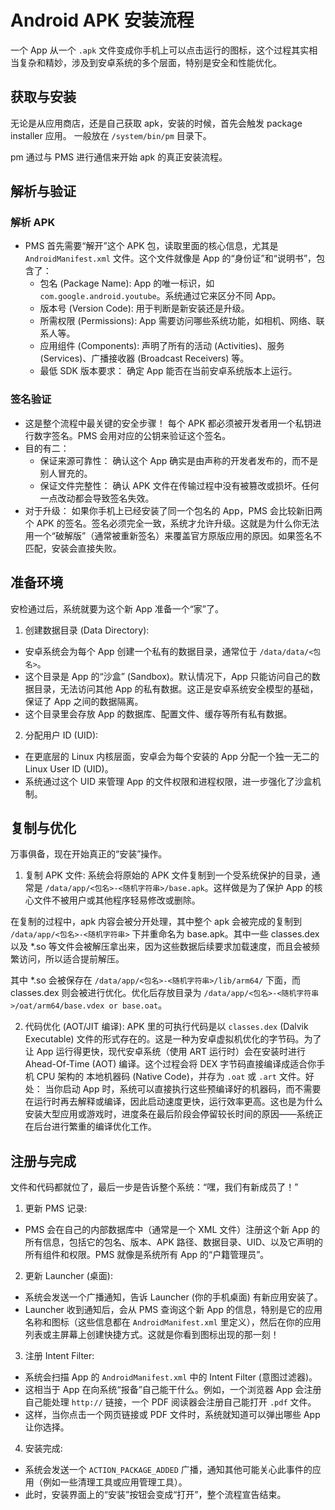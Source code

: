 # Android APK 安装流程

一个 App 从一个 `.apk` 文件变成你手机上可以点击运行的图标，这个过程其实相当复杂和精妙，涉及到安卓系统的多个层面，特别是安全和性能优化。

## 获取与安装

无论是从应用商店，还是自己获取 apk，安装的时候，首先会触发 package installer 应用。 一般放在 `/system/bin/pm` 目录下。

pm 通过与 PMS 进行通信来开始 apk 的真正安装流程。


## 解析与验证

### 解析 APK

- PMS 首先需要“解开”这个 APK 包，读取里面的核心信息，尤其是 `AndroidManifest.xml` 文件。这个文件就像是 App 的“身份证”和“说明书”，包含了：
  - 包名 (Package Name): App 的唯一标识，如 `com.google.android.youtube`。系统通过它来区分不同 App。
  - 版本号 (Version Code): 用于判断是新安装还是升级。
  - 所需权限 (Permissions): App 需要访问哪些系统功能，如相机、网络、联系人等。
  - 应用组件 (Components): 声明了所有的活动 (Activities)、服务 (Services)、广播接收器 (Broadcast Receivers) 等。
  - 最低 SDK 版本要求： 确定 App 能否在当前安卓系统版本上运行。


### 签名验证

- 这是整个流程中最关键的安全步骤！ 每个 APK 都必须被开发者用一个私钥进行数字签名。PMS 会用对应的公钥来验证这个签名。
- 目的有二：
  - 保证来源可靠性： 确认这个 App 确实是由声称的开发者发布的，而不是别人冒充的。
  - 保证文件完整性： 确认 APK 文件在传输过程中没有被篡改或损坏。任何一点改动都会导致签名失效。
- 对于升级： 如果你手机上已经安装了同一个包名的 App，PMS 会比较新旧两个 APK 的签名。签名必须完全一致，系统才允许升级。这就是为什么你无法用一个“破解版”（通常被重新签名）来覆盖官方原版应用的原因。如果签名不匹配，安装会直接失败。



## 准备环境

安检通过后，系统就要为这个新 App 准备一个“家”了。

1. 创建数据目录 (Data Directory):
  - 安卓系统会为每个 App 创建一个私有的数据目录，通常位于 `/data/data/<包名>`。
  - 这个目录是 App 的“沙盒” (Sandbox)。默认情况下，App 只能访问自己的数据目录，无法访问其他 App 的私有数据。这正是安卓系统安全模型的基础，保证了 App 之间的数据隔离。
  - 这个目录里会存放 App 的数据库、配置文件、缓存等所有私有数据。

2. 分配用户 ID (UID):
  - 在更底层的 Linux 内核层面，安卓会为每个安装的 App 分配一个独一无二的 Linux User ID (UID)。
  - 系统通过这个 UID 来管理 App 的文件权限和进程权限，进一步强化了沙盒机制。


## 复制与优化

万事俱备，现在开始真正的“安装”操作。
1. 复制 APK 文件:
系统会将原始的 APK 文件复制到一个受系统保护的目录，通常是 `/data/app/<包名>-<随机字符串>/base.apk`。这样做是为了保护 App 的核心文件不被用户或其他程序轻易修改或删除。

在复制的过程中，apk 内容会被分开处理，其中整个 apk 会被完成的复制到 `/data/app/<包名>-<随机字符串>` 下并重命名为 base.apk。其中一些 classes.dex 以及 *.so 等文件会被解压拿出来，因为这些数据后续要求加载速度，而且会被频繁访问，所以适合提前解压。

其中 *.so 会被保存在 `/data/app/<包名>-<随机字符串>/lib/arm64/` 下面，而 classes.dex 则会被进行优化。优化后存放目录为 `/data/app/<包名>-<随机字符串>/oat/arm64/base.vdex or base.oat`。

2. 代码优化 (AOT/JIT 编译):
APK 里的可执行代码是以 `classes.dex` (Dalvik Executable) 文件的形式存在的。这是一种为安卓虚拟机优化的字节码。为了让 App 运行得更快，现代安卓系统（使用 ART 运行时）会在安装时进行 Ahead-Of-Time (AOT) 编译。这个过程会将 DEX 字节码直接编译成适合你手机 CPU 架构的 本地机器码 (Native Code)，并存为 `.oat` 或 `.art` 文件。好处： 当你启动 App 时，系统可以直接执行这些预编译好的机器码，而不需要在运行时再去解释或编译，因此启动速度更快，运行效率更高。这也是为什么安装大型应用或游戏时，进度条在最后阶段会停留较长时间的原因——系统正在后台进行繁重的编译优化工作。


## 注册与完成

文件和代码都就位了，最后一步是告诉整个系统：“嘿，我们有新成员了！”
1. 更新 PMS 记录:
  - PMS 会在自己的内部数据库中（通常是一个 XML 文件）注册这个新 App 的所有信息，包括它的包名、版本、APK 路径、数据目录、UID、以及它声明的所有组件和权限。PMS 就像是系统所有 App 的“户籍管理员”。
2. 更新 Launcher (桌面):
  - 系统会发送一个广播通知，告诉 Launcher (你的手机桌面) 有新应用安装了。
  - Launcher 收到通知后，会从 PMS 查询这个新 App 的信息，特别是它的应用名称和图标（这些信息都在 `AndroidManifest.xml` 里定义），然后在你的应用列表或主屏幕上创建快捷方式。这就是你看到图标出现的那一刻！
3. 注册 Intent Filter:
  - 系统会扫描 App 的 `AndroidManifest.xml` 中的 Intent Filter (意图过滤器)。
  - 这相当于 App 在向系统“报备”自己能干什么。例如，一个浏览器 App 会注册自己能处理 `http://` 链接，一个 PDF 阅读器会注册自己能打开 `.pdf` 文件。
  - 这样，当你点击一个网页链接或 PDF 文件时，系统就知道可以弹出哪些 App 让你选择。
4. 安装完成:
  - 系统会发送一个 `ACTION_PACKAGE_ADDED` 广播，通知其他可能关心此事件的应用（例如一些清理工具或应用管理工具）。
  - 此时，安装界面上的“安装”按钮会变成“打开”，整个流程宣告结束。